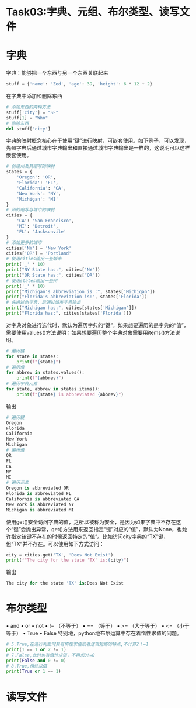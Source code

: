 # Task03:字典、元组、布尔类型、读写文件
# 字典
字典：能够把一个东西与另一个东西关联起来

``` python
stuff = {'name': 'Zed', 'age': 39, 'height': 6 * 12 + 2}
```
在字典中添加和删除东西

``` python
# 添加东西的两种方法
stuff['city'] = "SF"
stuff[1] = "Who"
# 删除东西
del stuff['city']
```
字典的映射概念核心在于使用“键”进行映射，可嵌套使用。如下例子，可以发现，先州字典后通过城市字典输出和直接通过城市字典输出是一样的，这说明可以这样嵌套使用。

``` python
# 创建州及其缩写的映射
states = {
    'Oregon': 'OR',
    'Florida': 'FL',
    'California': 'CA',
    'New York': 'NY',
    'Michigan': 'MI'
}
# 州的缩写与城市的映射
cities = {
    'CA': 'San Francisco',
    'MI': 'Detroit',
    'FL': 'Jacksonvile'
}
# 添加更多的城市
cities['NY'] = 'New York'
cities['OR'] = 'Portland'
# 使用cities输出一些城市
print('_' * 10)
print("NY State has:", cities['NY'])
print("OR State has:", cities["OR"])
# 使用states输出一些州
print('_' * 10)
print("Michigan's abbreviation is :", states['Michigan'])
print("Florida's abbreviation is:", states['Florida'])
# 先通过州字典，后通过城市字典输出
print("Michigan has:", cities[states['Michigan']])
print("Florida has:", cities[states['Florida']])
```

对字典对象进行迭代时，默认为遍历字典的“键”，如果想要遍历的是字典的“值”，需要使用values()方法说明；如果想要遍历整个字典对象需要用items()方法说明。

``` python
# 遍历键
for state in states:
    print(f"{state}")
# 遍历值
for abbrev in states.values():
    print(f"{abbrev}")
# 遍历字典元素
for state, abbrev in states.items():
    print(f"{state} is abbreviated {abbrev}")
```

输出

``` python
# 遍历键
Oregon
Florida
California
New York
Michigan
# 遍历值
OR
FL
CA
NY
MI
# 遍历元素
Oregon is abbreviated OR
Florida is abbreviated FL
California is abbreviated CA
New York is abbreviated NY
Michigan is abbreviated MI
```
使用get()安全访问字典的值，之所以被称为安全，是因为如果字典中不存在这个“键”会抛出异常，get()方法用来返回指定“键”对应的“值”，默认为None，也允许指定该键不存在的时候返回特定的“值”。比如访问city字典的“TX”键，但“TX”并不存在。可以使用如下方式访问：

``` python
city = cities.get('TX', 'Does Not Exist')
print(f"The city for the state 'TX' is:{city}")

```
输出

``` python
The city for the state 'TX' is:Does Not Exist
```
# 布尔类型
• and
• or
• not
• != （不等于）
• == （等于）
• >= （大于等于）
• <= （小于等于）
• True
• False
特别地，python地布尔运算中存在着惰性求值的问题。

``` python
# 5.True,在进行判断时具有惰性求值或者逻辑短路的特点,不计算2！=1
print(1 == 1 or 2 != 1)
# 7.False,此时也有惰性求值，不再求0!=0
print(False and 0 != 0)
# 8.True,惰性求值
print(True or 1 == 1)
```
# 读写文件
